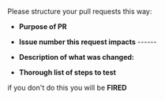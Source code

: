 Please structure your pull requests this way:

- **Purpose of PR**

- **Issue number this request impacts** ------

- **Description of what was changed:**

- **Thorough list of steps to test**

if you don't do this you will be
**FIRED**
